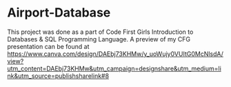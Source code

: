 # Airport-Database
This project was done as a part of Code First Girls Introduction to Databases & SQL Programming Language.
A preview of my CFG presentation can be found at https://www.canva.com/design/DAEbj73KHMw/y_uoWujy0VUItG0McNlsdA/view?utm_content=DAEbj73KHMw&utm_campaign=designshare&utm_medium=link&utm_source=publishsharelink#8
